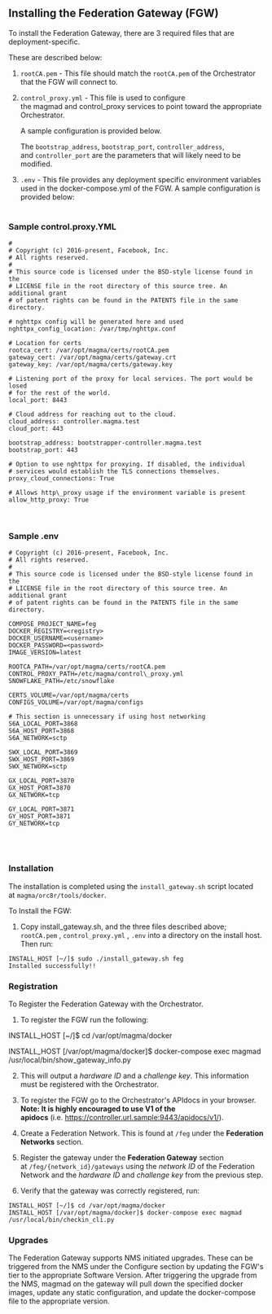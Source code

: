 ## Installing the Federation Gateway (FGW)

To install the Federation Gateway, there are 3 required files that are deployment-specific.

These are described below:

1.  ```rootCA.pem``` - This file should match the ```rootCA.pem``` of the Orchestrator that the FGW will connect to.

2.  ```control_proxy.yml``` - This file is used to configure the magmad and control_proxy services to point toward the
    appropriate Orchestrator.
    
    A sample configuration is provided below.
    
    The ```bootstrap_address```, ```bootstrap_port```, ```controller_address```, and ```controller_port``` are the parameters that will     likely need to be modified.

3.  ```.env``` - This file provides any deployment specific environment variables used in the docker-compose.yml of the FGW. A sample
    configuration is provided below:<br><br/>

### Sample control.proxy.YML

```
#
# Copyright (c) 2016-present, Facebook, Inc.
# All rights reserved.
#
# This source code is licensed under the BSD-style license found in the
# LICENSE file in the root directory of this source tree. An additional grant
# of patent rights can be found in the PATENTS file in the same directory.

# nghttpx config will be generated here and used
nghttpx_config_location: /var/tmp/nghttpx.conf

# Location for certs
rootca_cert: /var/opt/magma/certs/rootCA.pem
gateway_cert: /var/opt/magma/certs/gateway.crt
gateway_key: /var/opt/magma/certs/gateway.key

# Listening port of the proxy for local services. The port would be losed
# for the rest of the world.
local_port: 8443

# Cloud address for reaching out to the cloud.
cloud_address: controller.magma.test
cloud_port: 443

bootstrap_address: bootstrapper-controller.magma.test
bootstrap_port: 443

# Option to use nghttpx for proxying. If disabled, the individual
# services would establish the TLS connections themselves.
proxy_cloud_connections: True

# Allows http\_proxy usage if the environment variable is present
allow_http_proxy: True
```
<br/>

### Sample .env

```
# Copyright (c) 2016-present, Facebook, Inc.
# All rights reserved.
#
# This source code is licensed under the BSD-style license found in the
# LICENSE file in the root directory of this source tree. An additional grant
# of patent rights can be found in the PATENTS file in the same directory.

COMPOSE_PROJECT_NAME=feg
DOCKER_REGISTRY=<registry>
DOCKER_USERNAME=<username>
DOCKER_PASSWORD=<password>
IMAGE_VERSION=latest

ROOTCA_PATH=/var/opt/magma/certs/rootCA.pem
CONTROL_PROXY_PATH=/etc/magma/control\_proxy.yml
SNOWFLAKE_PATH=/etc/snowflake

CERTS_VOLUME=/var/opt/magma/certs
CONFIGS_VOLUME=/var/opt/magma/configs

# This section is unnecessary if using host networking
S6A_LOCAL_PORT=3868
S6A_HOST_PORT=3868
S6A_NETWORK=sctp

SWX_LOCAL_PORT=3869
SWX_HOST_PORT=3869
SWX_NETWORK=sctp

GX_LOCAL_PORT=3870
GX_HOST_PORT=3870
GX_NETWORK=tcp

GY_LOCAL_PORT=3871
GY_HOST_PORT=3871
GY_NETWORK=tcp
```

<br><br/>

### Installation

The installation is completed using the ```install_gateway.sh``` script located at ```magma/orc8r/tools/docker```.

To Install the FGW:

1.  Copy install_gateway.sh, and the three files described above; ```rootCA.pem``` , ```control_proxy.yml``` , ```.env``` into a 
    directory on the install host. Then run:

```
INSTALL_HOST [~/]$ sudo ./install_gateway.sh feg
Installed successfully!!
```


### Registration

To Register the Federation Gateway with the Orchestrator.

1.  To register the FGW run the following:

INSTALL_HOST [~/]$ cd /var/opt/magma/docker

INSTALL_HOST [/var/opt/magma/docker]$ docker-compose exec magmad 
/usr/local/bin/show_gateway_info.py

2.  This will output a *hardware ID* and a *challenge key*. This information must be registered with the Orchestrator.

3.  To register the FGW go to the Orchestrator's APIdocs in your browser.
**Note: It is highly encouraged to use V1 of the apidocs** (i.e. <https://controller.url.sample:9443/apidocs/v1/>).

4.  Create a Federation Network. This is found at ```/feg``` under the **Federation Networks** section.

5.  Register the gateway under the **Federation Gateway** section at ```/feg/{network_id}/gateways``` using the *network ID* of the
    Federation Network and the *hardware ID* and *challenge key* from the previous step.

6.  Verify that the gateway was correctly registered, run:

```
INSTALL_HOST [~/]$ cd /var/opt/magma/docker
INSTALL_HOST [/var/opt/magma/docker]$ docker-compose exec magmad /usr/local/bin/checkin_cli.py
```

### Upgrades

The Federation Gateway supports NMS initiated upgrades. These can be
triggered from the NMS under the Configure section by updating the
FGW's tier to the appropriate Software Version. After triggering the
upgrade from the NMS, magmad on the gateway will pull down the specified
docker images, update any static configuration, and update the
docker-compose file to the appropriate version.<br><br/>
